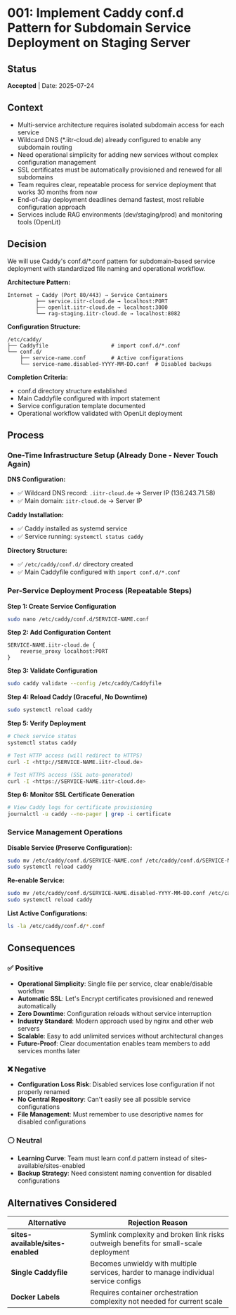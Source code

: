 # 001: Implement Caddy conf.d Pattern for Subdomain Service Deployment on Staging Server

## Status

**Accepted** | Date: 2025-07-24

## Context

- Multi-service architecture requires isolated subdomain access for each service
- Wildcard DNS (*.iitr-cloud.de) already configured to enable any subdomain routing
- Need operational simplicity for adding new services without complex configuration management
- SSL certificates must be automatically provisioned and renewed for all subdomains
- Team requires clear, repeatable process for service deployment that works 30 months from now
- End-of-day deployment deadlines demand fastest, most reliable configuration approach
- Services include RAG environments (dev/staging/prod) and monitoring tools (OpenLit)

## Decision

We will use Caddy's conf.d/*.conf pattern for subdomain-based service deployment with standardized file naming and operational workflow.

**Architecture Pattern:**

```
Internet → Caddy (Port 80/443) → Service Containers
         ├── service.iitr-cloud.de → localhost:PORT
         ├── openlit.iitr-cloud.de → localhost:3000
         └── rag-staging.iitr-cloud.de → localhost:8082

```

**Configuration Structure:**

```
/etc/caddy/
├── Caddyfile                    # import conf.d/*.conf
└── conf.d/
    ├── service-name.conf        # Active configurations
    └── service-name.disabled-YYYY-MM-DD.conf  # Disabled backups

```

**Completion Criteria:**

- conf.d directory structure established
- Main Caddyfile configured with import statement
- Service configuration template documented
- Operational workflow validated with OpenLit deployment

## Process

### One-Time Infrastructure Setup (Already Done - Never Touch Again)

**DNS Configuration:**

- ✅ Wildcard DNS record: `.iitr-cloud.de` → Server IP (136.243.71.58)
- ✅ Main domain: `iitr-cloud.de` → Server IP

**Caddy Installation:**

- ✅ Caddy installed as systemd service
- ✅ Service running: `systemctl status caddy`

**Directory Structure:**

- ✅ `/etc/caddy/conf.d/` directory created
- ✅ Main Caddyfile configured with `import conf.d/*.conf`

### Per-Service Deployment Process (Repeatable Steps)

**Step 1: Create Service Configuration**

```bash
sudo nano /etc/caddy/conf.d/SERVICE-NAME.conf

```

**Step 2: Add Configuration Content**

```
SERVICE-NAME.iitr-cloud.de {
    reverse_proxy localhost:PORT
}

```

**Step 3: Validate Configuration**

```bash
sudo caddy validate --config /etc/caddy/Caddyfile

```

**Step 4: Reload Caddy (Graceful, No Downtime)**

```bash
sudo systemctl reload caddy

```

**Step 5: Verify Deployment**

```bash
# Check service status
systemctl status caddy

# Test HTTP access (will redirect to HTTPS)
curl -I <http://SERVICE-NAME.iitr-cloud.de>

# Test HTTPS access (SSL auto-generated)
curl -I <https://SERVICE-NAME.iitr-cloud.de>

```

**Step 6: Monitor SSL Certificate Generation**

```bash
# View Caddy logs for certificate provisioning
journalctl -u caddy --no-pager | grep -i certificate

```

### Service Management Operations

**Disable Service (Preserve Configuration):**

```bash
sudo mv /etc/caddy/conf.d/SERVICE-NAME.conf /etc/caddy/conf.d/SERVICE-NAME.disabled-$(date +%Y-%m-%d).conf
sudo systemctl reload caddy

```

**Re-enable Service:**

```bash
sudo mv /etc/caddy/conf.d/SERVICE-NAME.disabled-YYYY-MM-DD.conf /etc/caddy/conf.d/SERVICE-NAME.conf
sudo systemctl reload caddy

```

**List Active Configurations:**

```bash
ls -la /etc/caddy/conf.d/*.conf

```

## Consequences

### ✅ Positive

- **Operational Simplicity**: Single file per service, clear enable/disable workflow
- **Automatic SSL**: Let's Encrypt certificates provisioned and renewed automatically
- **Zero Downtime**: Configuration reloads without service interruption
- **Industry Standard**: Modern approach used by nginx and other web servers
- **Scalable**: Easy to add unlimited services without architectural changes
- **Future-Proof**: Clear documentation enables team members to add services months later

### ❌ Negative

- **Configuration Loss Risk**: Disabled services lose configuration if not properly renamed
- **No Central Repository**: Can't easily see all possible service configurations
- **File Management**: Must remember to use descriptive names for disabled configurations

### ⚪ Neutral

- **Learning Curve**: Team must learn conf.d pattern instead of sites-available/sites-enabled
- **Backup Strategy**: Need consistent naming convention for disabled configurations

## Alternatives Considered

| Alternative | Rejection Reason |
| --- | --- |
| **sites-available/sites-enabled** | Symlink complexity and broken link risks outweigh benefits for small-scale deployment |
| **Single Caddyfile** | Becomes unwieldy with multiple services, harder to manage individual service configs |
| **Docker Labels** | Requires container orchestration complexity not needed for current scale |
